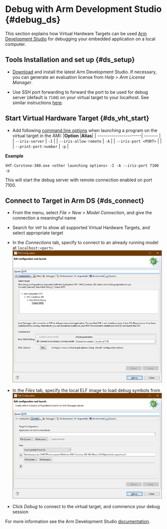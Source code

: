 # Debug with Arm Development Studio {#debug_ds}

This section explains how Virtual Hardware Targets can be used [Arm Development Studio](https://developer.arm.com/tools-and-software/embedded/arm-development-studio) for debugging your embedded application on a local computer.

## Tools Installation and set up {#ds_setup}

- [Download](https://developer.arm.com/tools-and-software/embedded/arm-development-studio/downloads) and install the latest Arm Development Studio. If necessary, you can generate an evaluation license from _Help > Arm License Manager_.

- Use SSH port forwarding to forward the port to be used for debug server (default is `7100`) on your virtual target to your localhost. See similar instructions [here](https://arm-software.github.io/VHT/main/infrastructure/html/run_ami_local.html#use_vnc).

## Start Virtual Hardware Target {#ds_vht_start}

- Add following [command line options](../../simulation/html/Using.html#Options) when launching a program on the virtual target in the AMI:
|**Option**             |**Alias**|
| ----------------------| ------- |
| `--iris-server`       | `-I`    |
| `--iris-allow-remote` | `-A`    |
| `--iris-port <PORT>`  |         |
| `--print-port-number` | `-p`    |

**Example**

```
VHT-Corstone-300.exe <other launching options> -I -A --iris-port 7100 -p
```

This will start the debug server with remote connection enabled on port 7100.

## Connect to Target in Arm DS {#ds_connect}

- From the menu, select _File > New > Model Connection_, and give the connection a meaningful name
- Search for `VHT` to show all supported Virtual Hardware Targets, and select appropriate target
- In the _Connections_ tab, specify to connect to an already running model at `localhost:<port>`<br>
![Connections Tab](images/debug_config1.png)

- In the _Files_ tab, specify the local ELF image to load debug symbols from<br>
![Files Tab](images/debug_config2b.png)

- Click _Debug_ to connect to the virtual target, and commence your debug session

For more information see the Arm Development Studio [documentation](https://developer.arm.com/documentation/101469/latest/Debugging-code/Configuring-a-connection-to-an-external-Fixed-Virtual-Platform--FVP--for-bare-metal-application-debug).
